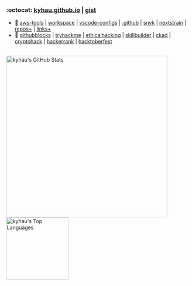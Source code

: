 <!--
<img align="right" width="140" src="image/aws_community_builder_badge.png" />
-->

### :octocat: [kyhau.github.io](https://kyhau.github.io) | [gist](https://gist.github.com/kyhau)
- 🔭 [aws-tools](https://github.com/kyhau/aws-tools) 
    | [workspace](https://github.com/kyhau/workspace) 
  | [vscode-configs](https://github.com/kyhau/vscode-configs) 
  | [.github](https://github.com/kyhau/.github) 
  | [snyk](https://app.snyk.io)
  | [nextstrain](https://nextstrain.org/ncov/gisaid/global/6m)
  | [repos+](projects.md/#aws-related-projects) 
  | [links+](https://github.com/kyhau/workspace/blob/main/quick-notes/UsefulLinks.md)
- 🔗 [githubblocks](https://blocks.githubnext.com/)
  | [tryhackme](https://tryhackme.com/)
  | [ethicalhacking](https://www.tutorialspoint.com/ethical_hacking/)
  | [skillbuilder](https://explore.skillbuilder.aws/)
  | [ckad](https://github.com/dgkanatsios/CKAD-exercises)
  | [cryptohack](https://cryptohack.org/)
  | [hackerrank](https://www.hackerrank.com/)
  | [hacktoberfest](https://hacktoberfest.com/)

</br>

<a target=_blank href="https://github.com/kyhau">
  <img align="center" alt="kyhau's GitHub Stats" width="440"
       src="https://github-readme-stats-git-masterrstaa-rickstaa.vercel.app/api?username=kyhau&show_icons=true&theme=github_dark&count_private=true&include_all_commits=true&hide_border=true"/>
</a>
<a target=_blank href="https://github.com/kyhau">
  <img align="center" alt="kyhau's Top Languages" height="170" 
       src="https://github-readme-stats-git-masterrstaa-rickstaa.vercel.app/api/top-langs/?username=kyhau&theme=github_dark&count_private=true&layout=compact&hide=EJS&hide_border=true"/>
</a>

<!--
**kyhau/kyhau** is a ✨ _special_ ✨ repository because its `README.md` (this file) appears on your GitHub profile.

Here are some ideas to get you started:

- 🔭 I’m currently working on ...
- 🌱 I’m currently learning ...
- 👯 I’m looking to collaborate on ...
- 🤔 I’m looking for help with ...
- 💬 Ask me about ...
- 📫 How to reach me: ...
- 😄 Pronouns: ...
- ⚡ Fun fact: ...
-->
